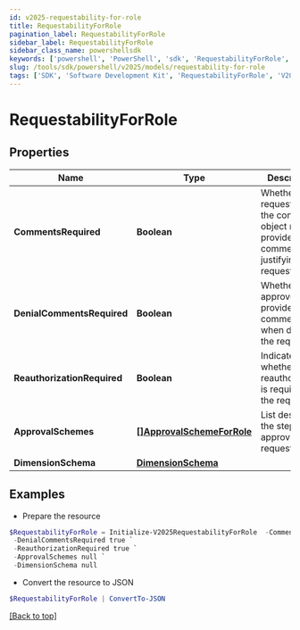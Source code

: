 ```yaml
---
id: v2025-requestability-for-role
title: RequestabilityForRole
pagination_label: RequestabilityForRole
sidebar_label: RequestabilityForRole
sidebar_class_name: powershellsdk
keywords: ['powershell', 'PowerShell', 'sdk', 'RequestabilityForRole', 'V2025RequestabilityForRole'] 
slug: /tools/sdk/powershell/v2025/models/requestability-for-role
tags: ['SDK', 'Software Development Kit', 'RequestabilityForRole', 'V2025RequestabilityForRole']
---
```



# RequestabilityForRole

## Properties

Name | Type | Description | Notes
------------ | ------------- | ------------- | -------------
**CommentsRequired** | **Boolean** | Whether the requester of the containing object must provide comments justifying the request | [optional] [default to $false]
**DenialCommentsRequired** | **Boolean** | Whether an approver must provide comments when denying the request | [optional] [default to $false]
**ReauthorizationRequired** | **Boolean** | Indicates whether reauthorization is required for the request. | [optional] [default to $false]
**ApprovalSchemes** | [**[]ApprovalSchemeForRole**](approval-scheme-for-role) | List describing the steps in approving the request | [optional] 
**DimensionSchema** | [**DimensionSchema**](dimension-schema) |  | [optional] 

## Examples

- Prepare the resource
```powershell
$RequestabilityForRole = Initialize-V2025RequestabilityForRole  -CommentsRequired true `
 -DenialCommentsRequired true `
 -ReauthorizationRequired true `
 -ApprovalSchemes null `
 -DimensionSchema null
```

- Convert the resource to JSON
```powershell
$RequestabilityForRole | ConvertTo-JSON
```


[[Back to top]](#) 

